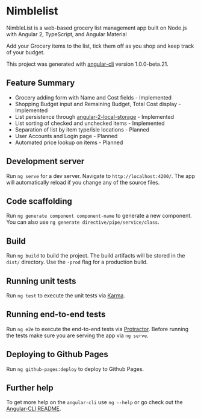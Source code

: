 # Nimblelist
NimbleList is a web-based grocery list management app built on Node.js with Angular 2, TypeScript, and Angular Material

Add your Grocery items to the list, tick them off as you shop and keep track of your budget.

This project was generated with [angular-cli](https://github.com/angular/angular-cli) version 1.0.0-beta.21.

## Feature Summary
* Grocery adding form with Name and Cost fields - Implemented
* Shopping Budget input and Remaining Budget, Total Cost display - Implemented
* List persistence through [angular-2-local-storage](https://www.npmjs.com/package/angular-2-local-storage) - Implemented
* List sorting of checked and unchecked items - Implemented
* Separation of list by item type/isle locations - Planned
* User Accounts and Login page - Planned
* Automated price lookup on items - Planned

## Development server
Run `ng serve` for a dev server. Navigate to `http://localhost:4200/`. The app will automatically reload if you change any of the source files.

## Code scaffolding

Run `ng generate component component-name` to generate a new component. You can also use `ng generate directive/pipe/service/class`.

## Build

Run `ng build` to build the project. The build artifacts will be stored in the `dist/` directory. Use the `-prod` flag for a production build.

## Running unit tests

Run `ng test` to execute the unit tests via [Karma](https://karma-runner.github.io).

## Running end-to-end tests

Run `ng e2e` to execute the end-to-end tests via [Protractor](http://www.protractortest.org/).
Before running the tests make sure you are serving the app via `ng serve`.

## Deploying to Github Pages

Run `ng github-pages:deploy` to deploy to Github Pages.

## Further help

To get more help on the `angular-cli` use `ng --help` or go check out the [Angular-CLI README](https://github.com/angular/angular-cli/blob/master/README.md).
